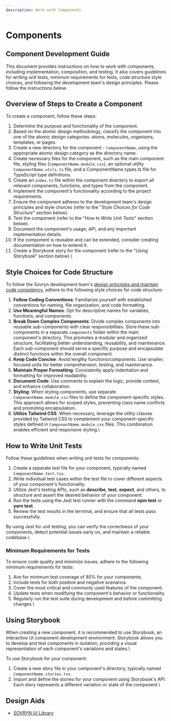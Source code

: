 ```yaml
---
description: Work with Components
---
```


# Components

## Component Development Guide

This document provides instructions on how to work with components, including implementation, composition, and testing. It also covers guidelines for writing unit tests, minimum requirements for tests, code structure style choices, and following the development team's design principles. Please follow the instructions below.

## Overview of Steps to Create a Component

To create a component, follow these steps:

1. Determine the purpose and functionality of the component.
2. Based on the atomic design methodology, classify the component into one of the atomic design categories: atoms, molecules, organisms, templates, or pages.
3. Create a new directory for the component - `ComponentName`, using the appropriate atomic design category as the directory name.
4. Create necessary files for the component, such as the main component file, styling files (`ComponentName.module.css`), an optional utility `ComponentName.utils.ts` file, and a ComponentName.types.ts file for TypeScript type definitions.
5. Create an `index.ts` file within the component directory to export all relevant components, functions, and types from the component.
6. Implement the component's functionality according to the project requirements.
7. Ensure the component adheres to the development team's design principles and style choices (refer to the "_Style Choices for Code Structure_" section below).
8. Test the component (refer to the "_How to Write Unit Tests_" section below).
9. Document the component's usage, API, and any important implementation details.
10. If the component is reusable and can be extended, consider creating documentation on how to extend it.
11. Create a Storybook story for the component (refer to the "_Using Storybook_" section below).\


## Style Choices for Code Structure

To follow the Sovryn development team's [design principles and maintain code consistency](https://sovryn.monday.com/docs/2126716352), adhere to the following style choices for code structure:

1. **Follow Coding Conventions**: Familiarize yourself with established conventions for naming, file organization, and code formatting.
2. **Use Meaningful Names**: Opt for descriptive names for variables, functions, and components.
3. **Break Down Complex Components**: Divide complex components into reusable sub-components with clear responsibilities. Store these sub-components in a separate `components` folder within the main component's directory. This promotes a modular and organized structure, facilitating better understanding, reusability, and maintenance. Each sub-component should serve a specific purpose and encapsulate distinct functions within the overall component.
4. **Keep Code Concise**: Avoid lengthy functions/components. Use smaller, focused units for better comprehension, testing, and maintenance.
5. **Maintain Proper Formatting**: Consistently apply indentation and formatting for improved readability.
6. **Document Code**: Use comments to explain the logic, provide context, and enhance collaboration.
7. **Styling**: When styling components, use separate `ComponentName.module.css` files to define the component-specific styles. This approach allows for scoped styles, preventing class name conflicts and promoting encapsulation.
8. **Utilize Tailwind CSS**: When necessary, leverage the utility classes provided by Tailwind CSS to complement your component-specific styles defined in `ComponentName.module.css` files. This combination enables efficient and responsive styling.\


## How to Write Unit Tests

Follow these guidelines when writing unit tests for components:

1. Create a separate test file for your component, typically named `ComponentName.test.tsx`.
2. Write individual test cases within the test file to cover different aspects of your component's functionality.
3. Utilize Jest's testing APIs, such as **describe**, **test**, **expect**, and others, to structure and assert the desired behavior of your component.
4. Run the tests using the Jest test runner with the command **npm test** or **yarn test**.
5. Review the test results in the terminal, and ensure that all tests pass successfully.

By using Jest for unit testing, you can verify the correctness of your components, detect potential issues early on, and maintain a reliable codebase.\


### Minimum Requirements for Tests

To ensure code quality and minimize issues, adhere to the following minimum requirements for tests:

1. Aim for minimum test coverage of 80% for your components.
2. Include tests for both positive and negative scenarios.
3. Cover the most critical and commonly used features of the component.
4. Update tests when modifying the component's behavior or functionality.
5. Regularly run the test suite during development and before committing changes.\


## Using Storybook

When creating a new component, it is recommended to use Storybook, an interactive UI component development environment. Storybook allows you to develop and test components in isolation, providing a visual representation of each component's variations and states.\


To use Storybook for your component:

1. Create a new story file in your component's directory, typically named `ComponentName.stories.tsx`.
2. Import and define the stories for your component using Storybook's API. Each story represents a different variation or state of the component.\


## Design Aids

* [SOVRYN UI Library](https://www.figma.com/file/Ig2ZfR16Svs8In7yibukrO/Sovryn-UI-Library?type=design\&t=V7QGo0NCIsufEREH-0)

